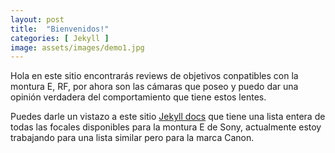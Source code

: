 ```yaml
---
layout: post
title:  "Bienvenidos!"
categories: [ Jekyll ]
image: assets/images/demo1.jpg
---
```

Hola en este sitio encontrarás reviews de objetivos conpatibles con la montura E, RF, por ahora son las cámaras que poseo y puedo dar una opinión verdadera del comportamiento que tiene estos lentes.

Puedes darle un vistazo a este sitio [Jekyll docs][jekyll-docs] que tiene una lista entera de todas las focales disponibles para la montura E de Sony, actualmente estoy trabajando para una lista similar pero para la marca Canon.

[jekyll-docs]: https://davidcon1camara.github.io/blog
